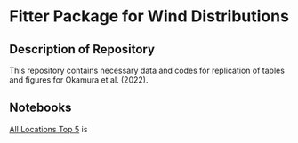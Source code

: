 # Fitter Package for Wind Distributions

## Description of Repository

This repository contains necessary data and codes for replication of tables and figures for Okamura et al. (2022).


## Notebooks

[All Locations Top 5](https://github.com/Kaelia22/Fitter-Package-for-Wind-Distributions/blob/main/notebooks/All%20locations%20Top%205.ipynb) is 

